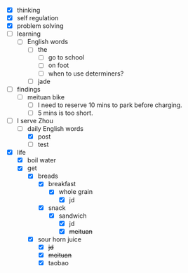 - [x] thinking
- [x] self regulation
- [x] problem solving
- [ ] learning
    - [ ] English words
        - [ ] the
            - [ ] go to school
            - [ ] on foot
            - [ ] when to use determiners?
        - [ ] jade
- [ ] findings
    - [ ] meituan bike
        - [ ] I need to reserve 10 mins to park before charging.
        - [ ] 5 mins is too short.
- [ ] I serve Zhou
    - [ ] daily English words
        - [x] post
        - [ ] test
- [x] life
    - [x] boil water
    - [x] get
        - [x] breads
            - [x] breakfast
                - [x] whole grain
                    - [x] jd
            - [x] snack
                - [x] sandwich
                    - [x] jd
                    - [x] ~~meituan~~
        - [x] sour horn juice
            - [x] ~~jd~~
            - [x] ~~meituan~~
            - [x] taobao